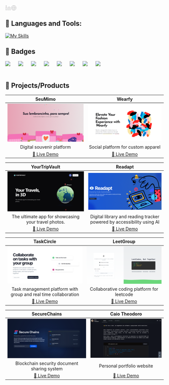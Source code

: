 
<a href='https://www.linkedin.com/in/caiotheodoro1/' target="_blank"><img align='left' alt="linkedin" src="https://raw.githubusercontent.com/caiotheodoro/caiotheodoro/refs/heads/main/assets/linkedin.svg" height='18px'/></a>
<a href='https://www.caiotheodoro.dev' target="_blank"><img align='left' alt="website" src="https://raw.githubusercontent.com/caiotheodoro/caiotheodoro/refs/heads/main/assets/globe.svg" height='18px'/></a>
<br>
## 🔨 Languages and Tools:
[![My Skills](https://skillicons.dev/icons?i=aws,postgres,react,next,typescript,javascript,python,nodejs,docker,tensorflow,firebase,c,redis,git,dynamodb,apollo,bash,css,html,electron,flask,graphql,jest,vitest,kafka,mysql,fastapi,opencv,prisma,rabbitmq,redux,terraform,workers,go,rust,bun,godot,php,vue,linux,qt,deno,cypress,d3,cloudflare,nest,mongo,selenium&perline=16)](https://skillicons.dev)
<br>
## 📃 Badges
<div style="display: flex; gap: 25px; flex-wrap: wrap;">
  <a href="https://www.credly.com/badges/dfb80bc9-7630-436a-8513-7e71720bb3bc" target="_blank"><img src="https://images.credly.com/size/100x100/images/d41de2b7-cbc2-47ec-bcf1-ebecbe83872f/GCC_badge_DA_1000x1000.png" /></a>
  <a href="https://www.credly.com/badges/90b08c08-aea7-4d8a-9585-5d2d3a212812" target="_blank"><img src="https://images.credly.com/size/100x100/images/c76856a4-adff-4c84-a951-9574b39e7bea/image.png" /></a>
  <a href="https://www.credly.com/badges/201790b1-a774-483b-8147-14553a17da23" target="_blank"><img src="https://images.credly.com/size/100x100/images/a856d3ba-1aa7-4e93-8c15-8d65cec6368d/image.png" /></a>
  <a href="https://www.coursera.org/account/accomplishments/professional-cert/R9VWV28S6RHK" target="_blank"><img src="https://images.credly.com/size/100x100/images/5aa05f53-1a60-4913-bf7e-e356f34bdb7e/image.png" /></a>
  <a href="https://www.coursera.org/account/accomplishments/professional-cert/7YW27R22BX2M" target="_blank"><img src="https://images.credly.com/size/100x100/images/0e284c3f-5164-4b21-8660-0d84737941bc/image.png" /></a>
  <a href="https://www.coursera.org/account/accomplishments/verify/KMKFS6VQVVTH" target="_blank"><img src="https://images.credly.com/size/100x100/images/7fd7ae4b-b038-4616-93cc-ca8dfebbf14d/image.png" /></a>
  <a href="https://www.coursera.org/account/accomplishments/professional-cert/N17JR7HP2Y97" target="_blank"><img src="https://images.credly.com/size/100x100/images/d9fe3b97-3f2f-4b1d-a295-16c92ae855bc/image.png" /></a>
  <a href="https://www.coursera.org/account/accomplishments/professional-cert/R9VWV28S6RHK" target="_blank"><img src="https://images.credly.com/size/100x100/images/d4f5ad79-2eea-4c8b-802d-efc2b6504879/image.png" /></a>
</div>

<br>

## 🌟 Projects/Products


| SeuMimo | Wearfy |
|:---:|:---:|
| [![SeuMimo](./assets/seumimo.png)](https://seumimo.com) | [![Wearfy](./assets/wearfy.png)](https://wearfy.online) |
| Digital souvenir platform | Social platform for custom apparel |
| [🔗 Live Demo](https://seumimo.com) | [🔗 Live Demo](https://wearfy.online) |

| YourTripVault | Readapt |
|:---:|:---:|
| [![YourTripVault](./assets/yourtripvault.png)](https://yourtripvault.online) | [![Readapt](./assets/readapt.png)](https://readapt.vercel.app) |
| The ultimate app for showcasing your travel photos. | Digital library and reading tracker powered by accessibility using AI |
| [🔗 Live Demo](https://yourtripvault.online) | [🔗 Live Demo](https://readapt.vercel.app) |

| TaskCircle | LeetGroup |
|:---:|:---:|
| [![TaskCircle](./assets/taskcircle.png)](https://taskcircle.vercel.app) | [![LeetGroup](./assets/leetgroup.png)](https://leetgroup.vercel.app) |
| Task management platform with group and real time collaboration | Collaborative coding platform for leetcode |
| [🔗 Live Demo](https://taskcircle.vercel.app) | [🔗 Live Demo](https://leetgroup.vercel.app) |

| SecureChains | Caio Theodoro |
|:---:|:---:|
| [![SecureChains](./assets/securechains.png)](https://securechains.vercel.app) | [![Caio Theodoro](./assets/personal-website.png)](http://caiotheodoro.dev) |
| Blockchain security document sharing system | Personal portfolio website |
| [🔗 Live Demo](https://securechains.vercel.app) | [🔗 Live Demo](http://caiotheodoro.dev) |


